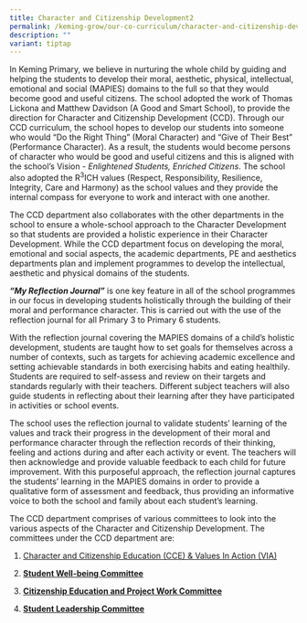```yaml
---
title: Character and Citizenship Development2
permalink: /keming-grow/our-co-curriculum/character-and-citizenship-development/
description: ""
variant: tiptap
---
```

<p>In Keming Primary, we believe in nurturing the whole child by guiding
and helping the students to develop their moral, aesthetic, physical, intellectual,
emotional and social (MAPIES) domains to the full so that they would become
good and useful citizens. The school adopted the work of Thomas Lickona
and Matthew Davidson (A Good and Smart School), to provide the direction
for Character and Citizenship Development (CCD). Through our CCD curriculum,
the school hopes to develop our students into someone who would “Do the
Right Thing” (Moral Character) and “Give of Their Best” (Performance Character).
As a result, the students would become persons of character who would be
good and useful citizens and this is aligned with the school’s Vision -&nbsp;<em>Enlightened Students, Enriched Citizens</em>.
The school also adopted the R<sup>3</sup>ICH values (Respect, Responsibility,
Resilience, Integrity, Care and Harmony) as the school values and they
provide the internal compass for everyone to work and interact with one
another.</p>
<p>The CCD department also collaborates with the other departments in the
school to ensure a whole-school approach to the Character Development so
that students are provided a holistic experience in their Character Development.
While the CCD department focus on developing the moral, emotional and social
aspects, the academic departments, PE and aesthetics departments plan and
implement programmes to develop the intellectual, aesthetic and physical
domains of the students.</p>
<p><strong><em>“My Reflection Journal”</em></strong>&nbsp;is one key feature
in all of the school programmes in our focus in developing students holistically
through the building of their moral and performance character. This is
carried out with the use of the reflection journal for all Primary 3 to
Primary 6 students.</p>
<p>With the reflection journal covering the MAPIES domains of a child’s holistic
development, students are taught how to set goals for themselves across
a number of contexts, such as targets for achieving academic excellence
and setting achievable standards in both exercising habits and eating healthily.
Students are required to self-assess and review on their targets and standards
regularly with their teachers. Different subject teachers will also guide
students in reflecting about their learning after they have participated
in activities or school events.</p>
<p>The school uses the reflection journal to validate students’ learning
of the values and track their progress in the development of their moral
and performance character through the reflection records of their thinking,
feeling and actions during and after each activity or event. The teachers
will then acknowledge and provide valuable feedback to each child for future
improvement. With this purposeful approach, the reflection journal captures
the students’ learning in the MAPIES domains in order to provide a qualitative
form of assessment and feedback, thus providing an informative voice to
both the school and family about each student’s learning.</p>
<p>The CCD department comprises of various committees to look into the various
aspects of the Character and Citizenship Development. The committees under
the CCD department are:</p>
<ol data-tight="true" class="tight">
<li>
<p><a href="https://www.kemingpri.moe.edu.sg/character-and-citizenship-development/character-and-citizenship-education-n-values-in-action/" rel="noopener nofollow" target="_blank">Character and Citizenship Education (CCE) &amp; Values In Action (VIA)</a>
</p>
</li>
<li>
<p><strong><u>Student Well-being Committee</u></strong>
</p>
</li>
<li>
<p><strong><u>Citizenship Education and Project Work Committee</u></strong>
</p>
</li>
<li>
<p><strong><u>Student Leadership Committee</u></strong>
</p>
</li>
</ol>
<p></p>